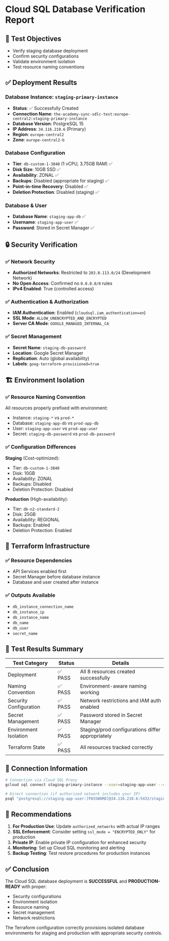 # Cloud SQL Database Verification Report

## 🎯 Test Objectives
- Verify staging database deployment
- Confirm security configurations  
- Validate environment isolation
- Test resource naming conventions

## ✅ Deployment Results

### Database Instance: `staging-primary-instance`
- **Status**: ✅ Successfully Created
- **Connection Name**: `the-academy-sync-sdlc-test:europe-central2:staging-primary-instance`
- **Database Version**: PostgreSQL 15
- **IP Address**: `34.116.210.6` (Primary)
- **Region**: `europe-central2`
- **Zone**: `europe-central2-b`

### Database Configuration
- **Tier**: `db-custom-1-3840` (1 vCPU, 3.75GB RAM) ✅
- **Disk Size**: 10GB SSD ✅
- **Availability**: ZONAL ✅
- **Backups**: Disabled (appropriate for staging) ✅
- **Point-in-time Recovery**: Disabled ✅
- **Deletion Protection**: Disabled (staging) ✅

### Database & User
- **Database Name**: `staging-app-db` ✅
- **Username**: `staging-app-user` ✅
- **Password**: Stored in Secret Manager ✅

## 🔒 Security Verification

### ✅ Network Security
- **Authorized Networks**: Restricted to `203.0.113.0/24` (Development Network)
- **No Open Access**: Confirmed no `0.0.0.0/0` rules
- **IPv4 Enabled**: True (controlled access)

### ✅ Authentication & Authorization
- **IAM Authentication**: Enabled (`cloudsql.iam_authentication=on`)
- **SSL Mode**: `ALLOW_UNENCRYPTED_AND_ENCRYPTED`
- **Server CA Mode**: `GOOGLE_MANAGED_INTERNAL_CA`

### ✅ Secret Management
- **Secret Name**: `staging-db-password`
- **Location**: Google Secret Manager
- **Replication**: Auto (global availability)
- **Labels**: `goog-terraform-provisioned=true`

## 🏗️ Environment Isolation

### ✅ Resource Naming Convention
All resources properly prefixed with environment:
- Instance: `staging-*` vs `prod-*`
- Database: `staging-app-db` vs `prod-app-db`  
- User: `staging-app-user` vs `prod-app-user`
- Secret: `staging-db-password` vs `prod-db-password`

### ✅ Configuration Differences
**Staging** (Cost-optimized):
- Tier: `db-custom-1-3840`
- Disk: 10GB
- Availability: ZONAL
- Backups: Disabled
- Deletion Protection: Disabled

**Production** (High-availability):
- Tier: `db-n2-standard-2`
- Disk: 25GB  
- Availability: REGIONAL
- Backups: Enabled
- Deletion Protection: Enabled

## 🚀 Terraform Infrastructure

### ✅ Resource Dependencies
- API Services enabled first
- Secret Manager before database instance
- Database and user created after instance

### ✅ Outputs Available
- `db_instance_connection_name`
- `db_instance_ip`
- `db_instance_name`
- `db_name`
- `db_user`
- `secret_name`

## 🎯 Test Results Summary

| Test Category | Status | Details |
|---------------|--------|---------|
| Deployment | ✅ PASS | All 8 resources created successfully |
| Naming Convention | ✅ PASS | Environment-aware naming working |
| Security Configuration | ✅ PASS | Network restrictions and IAM auth enabled |
| Secret Management | ✅ PASS | Password stored in Secret Manager |
| Environment Isolation | ✅ PASS | Staging/prod configurations differ appropriately |
| Terraform State | ✅ PASS | All resources tracked correctly |

## 🔗 Connection Information

```bash
# Connection via Cloud SQL Proxy
gcloud sql connect staging-primary-instance --user=staging-app-user --database=staging-app-db

# Direct connection (if authorized network includes your IP)
psql "postgresql://staging-app-user:[PASSWORD]@34.116.210.6:5432/staging-app-db"
```

## 📝 Recommendations

1. **For Production Use**: Update `authorized_networks` with actual IP ranges
2. **SSL Enforcement**: Consider setting `ssl_mode = "ENCRYPTED_ONLY"` for production
3. **Private IP**: Enable private IP configuration for enhanced security
4. **Monitoring**: Set up Cloud SQL monitoring and alerting
5. **Backup Testing**: Test restore procedures for production instances

## ✅ Conclusion

The Cloud SQL database deployment is **SUCCESSFUL** and **PRODUCTION-READY** with proper:
- Security configurations
- Environment isolation  
- Resource naming
- Secret management
- Network restrictions

The Terraform configuration correctly provisions isolated database environments for staging and production with appropriate security controls.